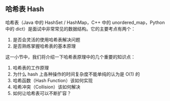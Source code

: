## 哈希表 Hash

哈希表（Java 中的 HashSet / HashMap，C++ 中的 unordered\_map，Python 中的 dict）是面试中非常常见的数据结构。它的主要考点有两个：

1. 是否会灵活的使用哈希表解决问题
2. 是否熟练掌握哈希表的基本原理

这一小节中，我们将介绍一下哈希表原理中的几个重要的知识点：

1. 哈希表的工作原理
2. 为什么 hash 上各种操作的时间复杂度不能单纯的认为是 O\(1\) 的
3. 哈希函数（Hash Function）该如何实现
4. 哈希冲突（Collision）该如何解决
5. 如何让哈希表可以不断扩容？



